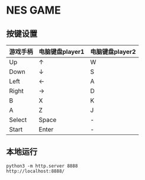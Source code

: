 # NES GAME

## 按键设置

| 游戏手柄 | 电脑键盘player1 | 电脑键盘player2 |
| - | - | - |
| Up | ↑ | W |
| Down | ↓ | S |
| Left | ← | A |
| Right | → | D |
| B | X | K |
| A | Z | J |
| Select | Space | - |
| Start | Enter | - |

## 本地运行

```
python3 -m http.server 8888
http://localhost:8888/
```
